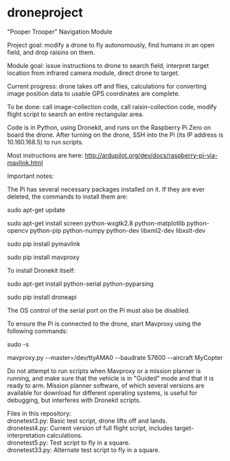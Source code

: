 # droneproject

"Pooper Trooper" Navigation Module

Project goal: modify a drone to fly autonomously, find humans in an open field, and drop raisins on them.

Module goal: issue instructions to drone to search field, interpret target location from infrared camera module, direct drone to target.

Current progress: drone takes off and flies, calculations for converting image position data to usable GPS coordinates are complete.

To be done: call image-collection code, call raisin-collection code, modify flight script to search an entire rectangular area.

Code is in Python, using Dronekit, and runs on the Raspberry Pi Zero on board the drone. After turning on the drone, SSH into the Pi (its IP address is 10.160.168.5) to run scripts.

Most instructions are here: http://ardupilot.org/dev/docs/raspberry-pi-via-mavlink.html

Important notes:

The Pi has several necessary packages installed on it. If they are ever deleted, the commands to install them are:

sudo apt-get update

sudo apt-get install screen python-wxgtk2.8 python-matplotlib python-opencv python-pip python-numpy python-dev libxml2-dev libxslt-dev

sudo pip install pymavlink

sudo pip install mavproxy

To install Dronekit itself:

sudo apt-get install python-serial python-pyparsing

sudo pip install droneapi

The OS control of the serial port on the Pi must also be disabled.

To ensure the Pi is connected to the drone, start Mavproxy using the following commands:

sudo -s

mavproxy.py --master=/dev/ttyAMA0 --baudrate 57600 --aircraft MyCopter

Do not attempt to run scripts when Mavproxy or a mission planner is running, and make sure that the vehicle is in "Guided" mode and that it is ready to arm. Mission planner software, of which several versions are available for download for different operating systems, is useful for debugging, but interferes with Dronekit scripts.


Files in this repository:  
dronetest3.py: Basic test script, drone lifts off and lands.  
dronetest4.py: Current version of full flight script, includes target-interpretation calculations.  
dronetest5.py: Test script to fly in a square.  
dronetest33.py: Alternate test script to fly in a square.
